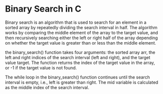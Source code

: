 
# Binary Search in C

Binary search is an algorithm that is used to search for an element in a sorted array by repeatedly dividing the search interval in half. The algorithm works by comparing the middle element of the array to the target value, and then recursively searching either the left or right half of the array depending on whether the target value is greater than or less than the middle element.

the binary_search() function takes four arguments: the sorted array arr, the left and right indices of the search interval (left and right), and the target value target. The function returns the index of the target value in the array, or -1 if the target value is not found.

The while loop in the binary_search() function continues until the search interval is empty, i.e., left is greater than right. The mid variable is calculated as the middle index of the search interval.

